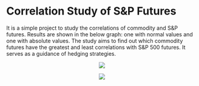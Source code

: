 # Correlation Study of S&P Futures

It is a simple project to study the correlations of commodity and S&P futures. Results are shown in the below graph: one with normal values and one with absolute values. The study aims to find out which commodity futures have the greatest and least correlations with S&P 500 futures. It serves as a guidance of hedging strategies.

<p align = "center">
  <img src = "https://imgur.com/ZtLRfrg.png"
       </p>
  
<p align = "center">
  <img src = "https://imgur.com/yGtWGUz.png"
       </p>
